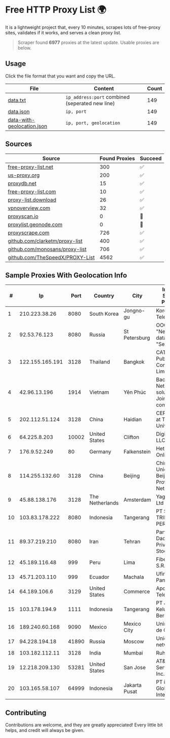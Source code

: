 
# Free HTTP Proxy List 🌍

It is a lightweight project that, every 10 minutes, scrapes lots of free-proxy sites, validates if it works, and serves a clean proxy list.


> Scraper found **6977** proxies at the latest update. Usable proxies are below.

## Usage

Click the file format that you want and copy the URL.


|File|Content|Count|
|----|-------|-----|
|[data.txt](https://raw.githubusercontent.com/themiralay/Proxy-List-World/master/data.txt)|`ip_address:port` combined (seperated new line)|149|
|[data.json](https://raw.githubusercontent.com/themiralay/Proxy-List-World/master/data.json)|`ip, port`|149|
|[data-with-geolocation.json](https://raw.githubusercontent.com/themiralay/Proxy-List-World/master/data-with-geolocation.json)|`ip, port, geolocation`|149|

## Sources

|Source|Found Proxies|Succeed|
|------|-------------|-------|
|[free-proxy-list.net](https://free-proxy-list.net)|300|✅|
|[us-proxy.org](https://www.us-proxy.org)|200|✅|
|[proxydb.net](http://proxydb.net)|15|✅|
|[free-proxy-list.com](https://free-proxy-list.com/?page=&port=&type%5B%5D=http&type%5B%5D=https&up_time=0&search=Search)|10|✅|
|[proxy-list.download](https://www.proxy-list.download/HTTP)|26|✅|
|[vpnoverview.com](https://vpnoverview.com/privacy/anonymous-browsing/free-proxy-servers)|32|✅|
|[proxyscan.io](https://www.proxyscan.io)|0|🚫|
|[proxylist.geonode.com](https://proxylist.geonode.com/api/proxy-list?limit=300&page=1&sort_by=lastChecked&sort_type=desc&protocols=http,https)|0|🚫|
|[proxyscrape.com](https://api.proxyscrape.com/v2/?request=displayproxies&protocol=http&timeout=10000&country=all&ssl=all&anonymity=all)|726|✅|
|[github.com/clarketm/proxy-list](https://raw.githubusercontent.com/clarketm/proxy-list/master/proxy-list-raw.txt)|400|✅|
|[github.com/monosans/proxy-list](https://raw.githubusercontent.com/monosans/proxy-list/main/proxies/http.txt)|706|✅|
|[github.com/TheSpeedX/PROXY-List](https://raw.githubusercontent.com/TheSpeedX/PROXY-List/master/http.txt)|4562|✅|


## Sample Proxies With Geolocation Info

|#|Ip|Port|Country|City|Internet Service Provider|
|-|--|----|-------|----|-------------------------|
|1|210.223.38.26|8080|South Korea|Jongno-gu|Korea Telecom|
|2|92.53.76.123|8080|Russia|St Petersburg|OOO "Network of data-centers "Selectel"|
|3|122.155.165.191|3128|Thailand|Bangkok|CAT Telecom Public Company Limited|
|4|42.96.13.196|1914|Vietnam|Yên Phúc|Bach Kim Network solutions Join stock company|
|5|202.112.51.124|3128|China|Haidian|CERNET2 IX at Tsinghua University|
|6|64.225.8.203|10002|United States|Clifton|DigitalOcean, LLC|
|7|176.9.52.249|80|Germany|Falkenstein|Hetzner Online GmbH|
|8|114.255.132.60|3128|China|Beijing|China Unicom Beijing Province Network|
|9|45.88.138.176|3128|The Netherlands|Amsterdam|Yaglom Labs Ltd|
|10|103.83.178.222|8080|Indonesia|Tangerang|PT SOLUSI TRIMEGAH PERSADA|
|11|89.37.219.210|8080|Iran|Tehran|Parvaresh Dadeha Co. Private Joint Stock|
|12|45.189.116.48|999|Peru|Lima|Fiber Digital S.R.L|
|13|45.71.203.110|999|Ecuador|Machala|Ufinet Panama S.A.|
|14|64.189.106.6|3129|United States|Commerce|Apogee Telecom Inc.|
|15|103.178.194.9|1111|Indonesia|Tangerang|PT Jaringan Keluarga Bersama|
|16|189.240.60.168|9090|Mexico|Mexico City|Uninet S.A. de C.V.|
|17|94.228.194.18|41890|Russia|Moscow|Uniontel ZAO network|
|18|103.182.112.11|3128|India|Mumbai|Ruhi Infotech|
|19|12.218.209.130|53281|United States|San Jose|AT&T Services, Inc.|
|20|103.165.58.107|64999|Indonesia|Jakarta Pusat|PT iForte Global Internet|



## Contributing

Contributions are welcome, and they are greatly appreciated! Every
little bit helps, and credit will always be given.

